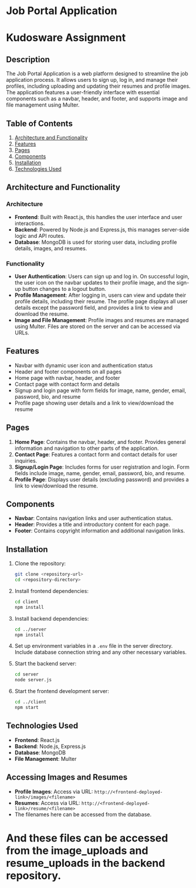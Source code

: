 # Job Portal Application

# Kudosware Assignment

## Description

The Job Portal Application is a web platform designed to streamline the job application process. It allows users to sign up, log in, and manage their profiles, including uploading and updating their resumes and profile images. The application features a user-friendly interface with essential components such as a navbar, header, and footer, and supports image and file management using Multer.

## Table of Contents

1. [Architecture and Functionality](#architecture-and-functionality)
2. [Features](#features)
3. [Pages](#pages)
4. [Components](#components)
5. [Installation](#installation)
6. [Technologies Used](#technologies-used)

## Architecture and Functionality

### Architecture

- **Frontend**: Built with React.js, this handles the user interface and user interactions.
- **Backend**: Powered by Node.js and Express.js, this manages server-side logic and API routes.
- **Database**: MongoDB is used for storing user data, including profile details, images, and resumes.

### Functionality

- **User Authentication**: Users can sign up and log in. On successful login, the user icon on the navbar updates to their profile image, and the sign-up button changes to a logout button.
- **Profile Management**: After logging in, users can view and update their profile details, including their resume. The profile page displays all user details except the password field, and provides a link to view and download the resume.
- **Image and File Management**: Profile images and resumes are managed using Multer. Files are stored on the server and can be accessed via URLs.

## Features

- Navbar with dynamic user icon and authentication status
- Header and footer components on all pages
- Home page with navbar, header, and footer
- Contact page with contact form and details
- Signup and login page with form fields for image, name, gender, email, password, bio, and resume
- Profile page showing user details and a link to view/download the resume

## Pages

1. **Home Page**: Contains the navbar, header, and footer. Provides general information and navigation to other parts of the application.
2. **Contact Page**: Features a contact form and contact details for user inquiries.
3. **Signup/Login Page**: Includes forms for user registration and login. Form fields include image, name, gender, email, password, bio, and resume.
4. **Profile Page**: Displays user details (excluding password) and provides a link to view/download the resume.

## Components

- **Navbar**: Contains navigation links and user authentication status.
- **Header**: Provides a title and introductory content for each page.
- **Footer**: Contains copyright information and additional navigation links.

## Installation

1. Clone the repository:
   ```bash
   git clone <repository-url>
   cd <repository-directory>
   ```

2. Install frontend dependencies:
   ```bash
   cd client
   npm install
   ```

3. Install backend dependencies:
   ```bash
   cd ../server
   npm install
   ```

4. Set up environment variables in a `.env` file in the server directory. Include database connection string and any other necessary variables.

5. Start the backend server:
   ```bash
   cd server
   node server.js
   ```

6. Start the frontend development server:
   ```bash
   cd ../client
   npm start
   ```

## Technologies Used

- **Frontend**: React.js
- **Backend**: Node.js, Express.js
- **Database**: MongoDB
- **File Management**: Multer

## Accessing Images and Resumes

- **Profile Images**: Access via URL: `http://<frontend-deployed-link>/images/<filename>`
- **Resumes**: Access via URL: `http://<frontend-deployed-link>/resume/<filename>`
- The filenames here can be accessed from the database.

# And these files can be accessed from the image_uploads and resume_uploads in the backend repository.
